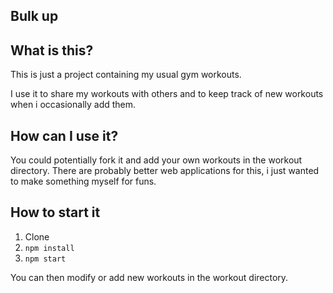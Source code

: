 ## Bulk up

## What is this?

This is just a project containing my usual gym workouts.

I use it to share my workouts with others and to keep track of new workouts when i occasionally add them.

## How can I use it?

You could potentially fork it and add your own workouts in the workout directory.
There are probably better web applications for this, i just wanted to make something myself for funs.

## How to start it

1. Clone
1. `npm install`
1. `npm start`

You can then modify or add new workouts in the workout directory.

